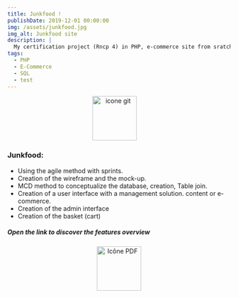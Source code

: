 ```yaml
---
title: Junkfood !
publishDate: 2019-12-01 00:00:00
img: /assets/junkfood.jpg
img_alt: Junkfood site
description: |
  My certification project (Rncp 4) in PHP, e-commerce site from sratch and without framework.
tags:
  - PHP
  - E-Commerce
  - SQL
  - test
---
```


<div style="text-align:center;">
  <a href="https://github.com/Asper-01/TP-OCR-PHP-CRUD" target="_blank" style="margin-right: 20px;">
    <img src="/portfolio/public/assets/Git.png" alt="icone git" width="100">
  </a>
</div>




### Junkfood:
- Using the agile method with sprints.
- Creation of the wireframe and the mock-up.
- MCD method to conceptualize the database, creation, Table join.
- Creation of a user interface with a management solution.
content or e-commerce.
- Creation of the admin interface
- Creation of the basket (cart)


##### Open the link to discover the features overview

<div style="text-align:center;">
  <a href="/assets/Junkfood.pdf" target="_blank">
    <img src="/assets/pdf.png" alt="Icône PDF" width="100">
  </a>
</div>
